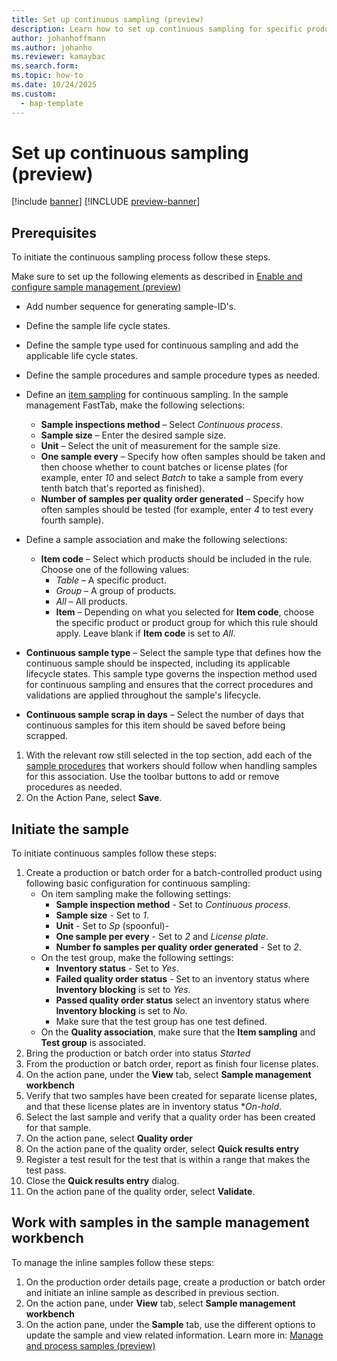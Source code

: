 ```yaml
---
title: Set up continuous sampling (preview)
description: Learn how to set up continuous sampling for specific products.
author: johanhoffmann
ms.author: johanho
ms.reviewer: kamaybac
ms.search.form: 
ms.topic: how-to
ms.date: 10/24/2025
ms.custom: 
  - bap-template
---
```


<!-- KFM: 

Summarize all of the settings required to make continuous sampling work. Refer to the [admin topic](quality-sample-management-admin.md) for most settings. Add any extra configurations that are required. (We might not need this topic, but I think it would be nice)

-->

# Set up continuous sampling (preview)

[!include [banner](../../includes/banner.md)]
[!INCLUDE [preview-banner](~/../shared-content/shared/preview-includes/preview-banner.md)]
<!-- KFM: Preview until 10.0.45 GA -->

## Prerequisites

To initiate the continuous sampling process follow these steps. 

Make sure to set up the following elements as described in [Enable and configure sample management (preview)](quality-sample-management-admin.md)

- Add number sequence for generating sample-ID's.
- Define the sample life cycle states.
- Define the sample type used for continuous sampling and add the applicable life cycle states. 
- Define the sample procedures and sample procedure types as needed.
- Define an [item sampling](quality-item-sampling.md) for continuous sampling. In the sample management FastTab, make the following selections:
  - **Sample inspections method** – Select *Continuous process*.
  - **Sample size** – Enter the desired sample size.
  - **Unit** – Select the unit of measurement for the sample size.
  - **One sample every** – Specify how often samples should be taken and then choose whether to count batches or license plates (for example, enter *10* and select *Batch* to take a sample from every tenth batch that's reported as finished).
  - **Number of samples per quality order generated** – Specify how often samples should be tested (for example, enter *4* to test every fourth sample).

- Define a sample association and make the following selections:
  - **Item code** – Select which products should be included in the rule. Choose one of the following values:
    - *Table* – A specific product.
    - *Group* – A group of products.
    - *All* – All products.
    - **Item** – Depending on what you selected for **Item code**, choose the specific product or product group for which this rule should apply. Leave blank if **Item code** is set to *All*.
 - **Continuous sample type** – Select the sample type that defines how the continuous sample should be inspected, including its applicable lifecycle states. This sample type governs the inspection method used for continuous sampling and ensures that the correct procedures and validations are applied throughout the sample's lifecycle.
 - **Continuous sample scrap in days** – Select the number of days that continuous samples for this item should be saved before being scrapped.

1. With the relevant row still selected in the top section, add each of the [sample procedures](#configure-sample-procedures) that workers should follow when handling samples for this association. Use the toolbar buttons to add or remove procedures as needed.
1. On the Action Pane, select **Save**.


## Initiate the sample

To initiate continuous samples follow these steps:

1. Create a production or batch order for a batch-controlled product using following basic configuration for continuous sampling:
    - On item sampling make the following settings:
        - **Sample inspection method** - Set to *Continuous process*.
        - **Sample size** - Set to *1*.
        - **Unit** - Set to *Sp* (spoonful)-
        - **One sample per every** - Set to *2* and *License plate*.
        - **Number fo samples per quality order generated** - Set to *2*.
    - On the test group, make the following settings:
        - **Inventory status** - Set to *Yes*.
        - **Failed quality order status** - Set to an inventory status where **Inventory blocking** is set to *Yes*. 
        - **Passed quality order status** select an inventory status where **Inventory blocking** is set to *No*.
        - Make sure that the test group has one test defined.
    - On the **Quality association**, make sure that the **Item sampling** and **Test group** is associated.
1. Bring the production or batch order into status *Started*
1. From the production or batch order, report as finish four license plates. 
1. On the action pane, under the **View** tab, select **Sample management workbench** 
1. Verify that two samples have been created for separate license plates, and that these license plates are in inventory status **On-hold*.
1. Select the last sample and verify that a quality order has been created for that sample.
1. On the action pane, select **Quality order**
1. On the action pane of the quality order, select **Quick results entry**
1. Register a test result for the test that is within a range that makes the test pass.
1. Close the **Quick results entry** dialog.
1. On the action pane of the quality order, select **Validate**.

## Work with samples in the sample management workbench

To manage the inline samples follow these steps:

1. On the production order details page, create a production or batch order and initiate an inline sample as described in previous section.
1. On the action pane, under **View** tab, select **Sample management workbench**
1. On the action pane, under the **Sample** tab, use the different options to update the sample and view related information. Learn more in: [Manage and process samples (preview)](quality-sample-management-use.md) 
